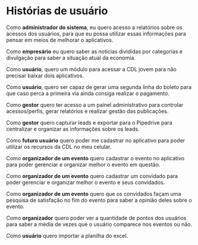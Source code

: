 # Histórias de usuário

Como **administrador do sistema**, eu quero acesso a relatórios sobre os acessos dos usuários, para que eu possa utilizar essas informações para pensar em meios de melhorar o aplicativos.

Como **empresário** eu quero saber as notícias divididas por categorias e divulgação para saber a situação atual da economia.

Como **usuário**, quero um módulo para acessar a CDL jovem para não precisar baixar dois aplicativos.

Como **usuário**, quero ser capaz de gerar uma segunda linha do boleto para que caso perca a primeira via ainda consiga realizar o pagamento.

Como **gestor** quero ter acesso a um painel administrativo para controlar acessos/perfis, gerar relatórios e realizar gestão das publicações.

Como **gestor** quero capturar leads e exportar para o Pipedrive para centralizar e organizar as informações sobre os leads.

Como **futuro usuário** quero poder me cadastrar no aplicativo para poder utilizar os recursos da CDL no meu celular.

Como **organizador de um evento** quero cadastrar o evento no aplicativo para poder gerenciar e organizar melhor o evento em questão.

Como **organizador de um evento** quero cadastrar um convidado para poder gerenciar e organizar melhor o evento e seus convidados.

Como **organizador de um evento** quero que os convidados façam uma pesquisa de satisfação no fim do evento para saber a opinião deles sobre o evento.

Como **organizador** quero poder ver a quantidade de pontos dos usuários para saber a média de vezes que o usuário comparece nos eventos ou não.

Como **usuário** quero importar a planilha do excel.



